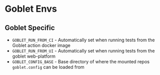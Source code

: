 # Goblet Envs


## Goblet Specific
* `GOBLET_RUN_FROM_CI` - Automatically set when running tests from the Goblet action docker image
* `GOBLET_RUN_FROM_UI` - Automatically set when running tests from the goblet web-platform
* `GOBLET_CONFIG_BASE` - Base directory of where the mounted repos `goblet.config` can be loaded from